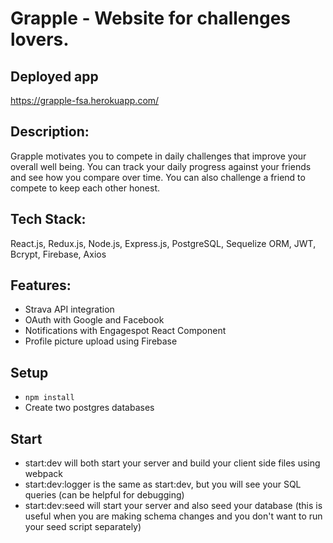 # Grapple - Website for challenges lovers.

## Deployed app
https://grapple-fsa.herokuapp.com/

## Description:
Grapple motivates you to compete in daily challenges that improve your overall well being. You can track your daily progress against your friends and see how you compare over time. You can also challenge a friend to compete to keep each other honest. 

## Tech Stack: 
React.js, Redux.js, Node.js, Express.js, PostgreSQL, Sequelize ORM, JWT, Bcrypt, Firebase, Axios

## Features:
- Strava API integration
- OAuth with Google and Facebook
- Notifications with Engagespot React Component
- Profile picture upload using Firebase

## Setup

* `npm install`
* Create two postgres databases
  

## Start
- start:dev will both start your server and build your client side files using webpack
- start:dev:logger is the same as start:dev, but you will see your SQL queries (can be helpful for debugging)
- start:dev:seed will start your server and also seed your database (this is useful when you are making schema changes and you don't want to run your seed script separately)

